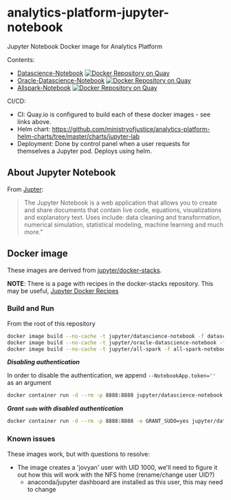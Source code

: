 # analytics-platform-jupyter-notebook

Jupyter Notebook Docker image for Analytics Platform

Contents:

- [Datascience-Notebook](https://quay.io/repository/mojanalytics/datascience-notebook) [![Docker Repository on Quay](https://quay.io/repository/mojanalytics/datascience-notebook/status "Docker Repository on Quay")](https://quay.io/repository/mojanalytics/datascience-notebook)
- [Oracle-Datascience-Notebook](https://quay.io/repository/mojanalytics/oracle-datascience-notebook) [![Docker Repository on Quay](https://quay.io/repository/mojanalytics/oracle-datascience-notebook/status "Docker Repository on Quay")](https://quay.io/repository/mojanalytics/oracle-datascience-notebook)
- [Allspark-Notebook](https://quay.io/repository/mojanalytics/all-spark) [![Docker Repository on Quay](https://quay.io/repository/mojanalytics/all-spark/status "Docker Repository on Quay")](https://quay.io/repository/mojanalytics/all-spark)

CI/CD:

- CI: Quay.io is configured to build each of these docker images - see links above.
- Helm chart: https://github.com/ministryofjustice/analytics-platform-helm-charts/tree/master/charts/jupyter-lab
- Deployment: Done by control panel when a user requests for themselves a Jupyter pod. Deploys using helm.

## About Jupyter Notebook

From [Jupter](http://jupyter.org):

> The Jupyter Notebook is a web application that allows you to create and share documents that contain live code, equations,
> visualizations and explanatory text. Uses include: data cleaning and transformation, numerical simulation, statistical
> modeling, machine learning and much more."

## Docker image

These images are derived from [jupyter/docker-stacks](https://github.com/jupyter/docker-stacks/blob/master/README.md).

**NOTE**: There is a page with recipes in the docker-stacks repository. This may be useful, [Jupyter Docker Recipes](https://github.com/jupyter/docker-stacks/wiki/Docker-Recipes)

### Build and Run

From the root of this repository

```bash
docker image build --no-cache -t jupyter/datascience-notebook -f datascience-notebook/Dockerfile .
docker image build --no-cache -t jupyter/oracle-datascience-notebook -f oracle-datascience-notebook/Dockerfile .
docker image build --no-cache -t jupyter/all-spark -f all-spark-notebook/Dockerfile .
```

__*Disabling authentication*__

In order to disable the authentication, we append `--NotebookApp.token=''` as an argument

```bash
docker container run -d --rm -p 8888:8888 jupyter/datascience-notebook start.sh jupyter lab --NotebookApp.token=''
```

__*Grant `sudo` with disabled authentication*__

```bash
docker container run -d --rm -p 8888:8888 -e GRANT_SUDO=yes jupyter/datascience-notebook start.sh jupyter lab --NotebookApp.token=''
```

### Known issues

These images work, but with questions to resolve:

- The image creates a 'jovyan' user with UID 1000, we'll need to figure it out how this will work with the NFS home (rename/change user UID?)
  - anaconda/jupyter dashboard are installed as this user, this may need to change
